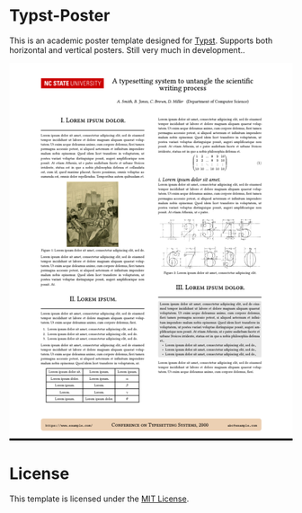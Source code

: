 # Typst-Poster

This is an academic poster template designed for [Typst](https://github.com/typst/typst). Supports both horizontal and vertical posters. Still very much in development..

![Example of a horizotal poster](./images/readme_vertical.png)

# License

This template is licensed under the [MIT License](https://github.com/pncnmnp/typst-poster/blob/master/LICENSE).

